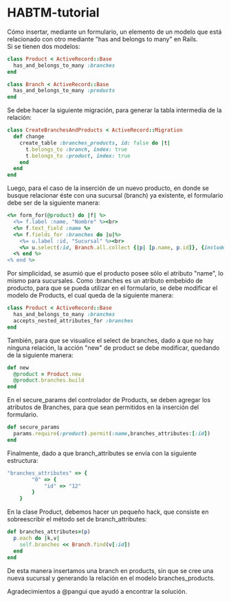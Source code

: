 # HABTM-tutorial
Cómo insertar, mediante un formulario, un elemento de un modelo que está relacionado con otro mediante "has and belongs to many" en Rails.<br/>
Si se tienen dos modelos:
```ruby
class Product < ActiveRecord::Base
  has_and_belongs_to_many :branches
end

class Branch < ActiveRecord::Base
  has_and_belongs_to_many :products
end
```

Se debe hacer la siguiente migración, para generar la tabla intermedia de la relación:
```ruby
class CreateBranchesAndProducts < ActiveRecord::Migration
  def change
    create_table :branches_products, id: false do |t|
      t.belongs_to :branch, index: true
      t.belongs_to :product, index: true
    end
  end
end

```

Luego, para el caso de la inserción de un nuevo producto, en donde se busque relacionar éste con una sucursal (branch) ya existente, el formulario debe ser de la siguiente manera:
```ruby
<%= form_for(@product) do |f| %>
  <%= f.label :name, "Nombre" %><br>
  <%= f.text_field :name %>
  <%= f.fields_for :branches do |u|%>
    <%= u.label :id, "Sucursal" %><br>
    <%= u.select(:id, Branch.all.collect {|p| [p.name, p.id]}, {include_blank: "Ninguna"}) %>
  <% end %>
<% end %>
```
Por simplicidad, se asumió que el producto posee sólo el atributo "name", lo mismo para sucursales. Como :branches es un atributo embebido de producto, para que se pueda utilizar en el formulario, se debe modificar el modelo de Products, el cual queda de la siguiente manera:
```ruby
class Product < ActiveRecord::Base
  has_and_belongs_to_many :branches
  accepts_nested_attributes_for :branches
end
```
También, para que se visualice el select de branches, dado a que no hay ninguna relación, la acción "new" de product se debe modificar, quedando de la siguiente manera:
```ruby
def new
  @product = Product.new
  @product.branches.build
end
```
En el secure_params del controlador de Products, se deben agregar los atributos de Branches, para que sean permitidos en la inserción del formulario. 
```ruby
def secure_params
  params.require(:product).permit(:name,branches_attributes:[:id])
end
```
Finalmente, dado a que branch_attributes se envía con la siguiente estructura:
```ruby
"branches_attributes" => {
        "0" => {
            "id" => "12"
        }
    }
```
En la clase Product, debemos hacer un pequeño hack, que consiste en sobreescribir el método set de branch_attributes:
```ruby
def branches_attributes=(p)
  p.each do |k,v|
    self.branches << Branch.find(v[:id])
  end
end
```
De esta manera insertamos una branch en products, sin que se cree una nueva sucursal y generando la relación en el modelo branches_products.

Agradecimientos a @pangui que ayudó a encontrar la solución.
